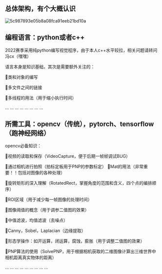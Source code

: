 
## 总体架构，有个大概认识


![5c987893e05b8a08fca91eeb21bd10a](https://user-images.githubusercontent.com/89187533/182007026-2947c198-8be2-410e-a844-21660233cd32.png)




## 编程语言：python或者c++
2022赛季采用纯python编写视觉程序，由于本人c++水平较拉，相关问题请转问冯cx（嘿嘿）

语言本身是知识基础，其次是需要额外关注的：

🔸类和对象的编写

🔸多文件之间的链接

🔸多线程的用法（用于缩小执行时间）

… … … … … … … …

## 所需工具：opencv（传统），pytorch、tensorflow（跑神经网络）

opencv必备知识：

🔹视频的读取和保存（VideoCapture，便于后期一帧帧调试BUG）

🔹通过相机进行拍照（拍标定板用于PNP的参数标定）
🔹Mat的用法（非常重要！！包括对图像的各种处理）

🔹旋转矩形的深入理解（RotatedRect，掌握角度的范围和含义，四个点的编排顺序）

🔹ROI区域（用于减少每一帧图像的处理时间）

🔹图像阈值的概念（用于调参二值图的效果）

🔹中值滤波，均值滤波（去噪点）

🔹Canny，Sobel，Laplacian（边缘提取）

🔹形态学操作：如开运算，闭运算，腐蚀，膨胀（用于调整二值图的效果）

🔹PNP算法的使用（SolvePNP，用于根据相机获取的二维图像计算出三维世界中相机距离真实物体的距离）

… … … … … … … … …

